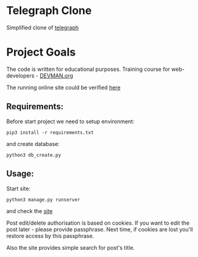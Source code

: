 # Telegraph Clone

Simplified clone of [telegraph](http://telegra.ph/)

# Project Goals

The code is written for educational purposes. Training course for web-developers - [DEVMAN.org](https://devman.org)

The running online site could be verified [here](https://whispering-depths-75337-pro.herokuapp.com/)

## Requirements:
Before start project we need to setup environment:
```
pip3 install -r requirements.txt
```
and create database:
```
python3 db_create.py
```
## Usage:
Start site:
```
python3 manage.py runserver
```
and check the [site](http://localhost:5000)

Post edit/delete authorisation is based on cookies.
If you want to edit the post later - please provide passphrase.
Next time, if cookies are lost you'll restore access by this passphrase.

Also the site provides simple search for post's title.
